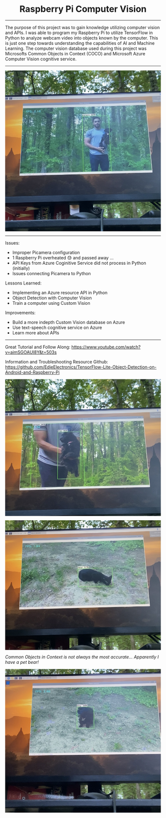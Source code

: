 <h1 align="center">Raspberry Pi Computer Vision </h1>

_______
The purpose of this project was to gain knowledge utilizing computer vision and APIs. I was able to program my Raspberry Pi to utilize TensorFlow in Python to analyze webcam video into objects known by the computer. This is just one step towards understanding the capabilities of AI and Machine Learning. The computer vision database used during this project was Microsofts Common Objects in Context (COCO) and Microsoft Azure Computer Vision cognitive service.
_______
<img src="Images/IMG_2371.jpg" align="center"></img>
______
Issues:
- Improper Picamera configuration
- 1 Raspberry Pi overheated 😓 and passed away ...
- API Keys from Azure Coginitive Service did not process in Python (initially)
- Issues connecting Picamera to Python


Lessons Learned:
- Implementing an Azure resource API in Python
- Object Detection with Computer Vision
- Train a computer using Custom Vision


Improvements:
- Build a more indepth Custom Vision database on Azure
- Use text-speech cognitive service on Azure
- Learn more about APIs

_____
Great Tutorial and Follow Along:
https://www.youtube.com/watch?v=aimSGOAUI8Y&t=503s

Information and Troubleshooting Resource Github:
https://github.com/EdjeElectronics/TensorFlow-Lite-Object-Detection-on-Android-and-Raspberry-Pi


<img src="Images/IMG_2372.jpg" align="center"></img>

<img src="Images/IMG_2373.jpg" align="center"></img>

*Common Objects in Context is not always the most accurate... Apparently I have a pet bear!*

<img src="Images/IMG_2374.jpg" align="center"></img>
